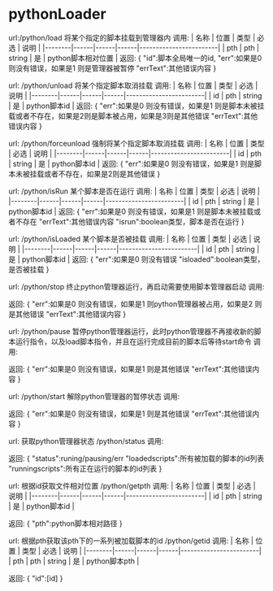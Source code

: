 # pythonLoader
url:/python/load
将某个指定的脚本挂载到管理器内
调用:
| 名称   | 位置 | 类型 | 必选 | 说明                   |
|--------|------|------|------|------------------------|
| pth | pth | string | 是   | python脚本相对位置     |
返回:
{
    "id":脚本全局唯一的id,
    "err":如果是0 则没有错误，如果是1 则是管理器被暂停
    "errText":其他错误内容
}

url:
/python/unload
将某个指定脚本取消挂载
调用:
| 名称   | 位置 | 类型 | 必选 | 说明                   |
|--------|------|------|------|------------------------|
| id | pth | string | 是  | python脚本id     |
返回:
{
    "err":如果是0 则没有错误，如果是1 则是脚本未被挂载或者不存在，如果是2则是脚本被占用，如果是3则是其他错误
    "errText":其他错误内容
}

url:
/python/forceunload
强制将某个指定脚本取消挂载
调用:
| 名称   | 位置 | 类型 | 必选 | 说明                   |
|--------|------|------|------|------------------------|
| id | pth | string | 是  | python脚本id     |
返回:
{
    "err":如果是0 则没有错误，如果是1 则是脚本未被挂载或者不存在，如果是2则是其他错误
}

url:
/python/isRun
某个脚本是否在运行
调用:
| 名称   | 位置 | 类型 | 必选 | 说明                   |
|--------|------|------|------|------------------------|
| id | pth | string | 是  | python脚本id     |
返回:
{
    "err":如果是0 则没有错误，如果是1 则是脚本未被挂载或者不存在
    "errText":其他错误内容
    "isrun":boolean类型，脚本是否在运行
}

url:
/python/isLoaded
某个脚本是否被挂载
调用:
| 名称   | 位置 | 类型 | 必选 | 说明                   |
|--------|------|------|------|------------------------|
| id | pth | string | 是  | python脚本id     |
返回:
{
    "err":如果是0 则没有错误
    "isloaded":boolean类型，是否被挂载
}

url:
/python/stop
终止python管理器运行，再启动需要使用脚本管理器启动
调用:

返回:
{
    "err":如果是0 则没有错误，如果是1 则python管理器被占用，如果是2 则是其他错误
    "errText":其他错误内容
}

url:
/python/pause
暂停python管理器运行，此时python管理器不再接收新的脚本运行指令，以及load脚本指令，并且在运行完成目前的脚本后等待start命令
调用:

返回:
{
    "err":如果是0 则没有错误，如果是1 则是其他错误
    "errText":其他错误内容
}

url:
/python/start
解除python管理器的暂停状态
调用:

返回:
{
    "err":如果是0 则没有错误，如果是1 则是其他错误
    "errText":其他错误内容
}

url:
获取python管理器状态
/python/status
调用:

返回:
{
    "status":runing/pausing/err
    "loadedscripts":所有被加载的脚本的id列表
    "runningscripts":所有正在运行的脚本的id列表
}

url:
根据id获取文件相对位置
/python/getpth
调用:
| 名称   | 位置 | 类型 | 必选 | 说明                   |
|--------|------|------|------|------------------------|
| id | pth | string |  是 | python脚本id     |

返回:
{
    "pth":python脚本相对路径
}

url:
根据pth获取该pth下的一系列被加载脚本的id
/python/getid
调用:
| 名称   | 位置 | 类型 | 必选 | 说明                   |
|--------|------|------|------|------------------------|
| pth | pth | string |  是 | python脚本pth    |

返回:
{
    "id":[id]
}



